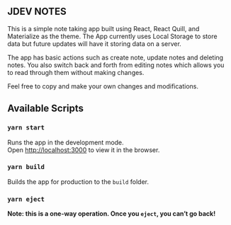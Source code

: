 ## JDEV NOTES
This is a simple note taking app built using React, React Quill, and Materialize as the theme. The App currently uses Local Storage to store data but future updates will have it storing data on a server. 

The app has basic actions such as create note, update notes and deleting notes. You also switch back and forth from editing notes which allows you to read through them without making changes.

Feel free to copy and make your own changes and modifications.

## Available Scripts

### `yarn start`

Runs the app in the development mode.<br />
Open [http://localhost:3000](http://localhost:3000) to view it in the browser.

### `yarn build`

Builds the app for production to the `build` folder.<br />

### `yarn eject`

**Note: this is a one-way operation. Once you `eject`, you can’t go back!**
